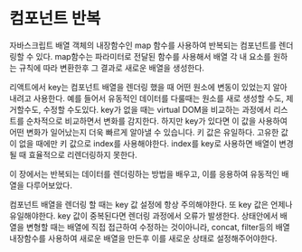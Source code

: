# 컴포넌트 반복
자바스크립트 배열 객체의 내장함수인 map 함수를 사용하여 반복되는 컴포넌트를 렌더링할 수 있다. map함수는 파라미터로 전달된 함수를 사용해서 배열 각 내 요소를 원하는 규칙에 따라 변환한후 그 결과로 새로운 배열을 생성한다.


리액트에서 key는 컴포넌트 배열을 렌더링 했을 때 어떤 원소에 변동이 있었는지 알아내려고 사용한다. 예를 들어서 유동적인 데이터를 다룰때는 원소를 새로 생성할 수도, 제거할수도, 수정할 수도있다. key가 없을 때는 virtual DOM을 비교하는 과정에서 리스트를 순차적으로 비교하면서 변화를 감지한다. 하지만 key가 있다면 이 값을 사용하여 어떤 변화가 일어났는지 더욱 빠르게 알아낼 수 있습니다. 키 값은 유일하다. 고유한 값이 없을 때에만 키 값으로 index를 사용해야한다. index를 key로 사용하면 배열이 변경될 때 효율적으로 리렌더링하지 못한다.

이 장에서는 반복되는 데이터를 렌더링하는 방법을 배우고, 이를 응용하여 유동적인 배열을 다루어보았다.

컴포넌트 배열을 렌더링 할 때는  key 값 설정에 항상 주의해야한다. 또 key 값은 언제나 유일해야한다. key 값이 중복된다면 렌더링 과정에서 오류가 발생한다.
상태안에서 배열을 변형할 때는 배열에 직접 접근하여 수정하는 것이아니라, concat, filter등의 배열 내장함수를 사용하여 새로운 배열을 만든후 이를 새로운 상태로 설정해주어야한다. 